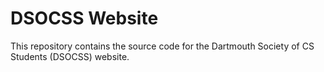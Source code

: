# DSOCSS Website

This repository contains the source code for the Dartmouth Society of CS Students (DSOCSS) website.